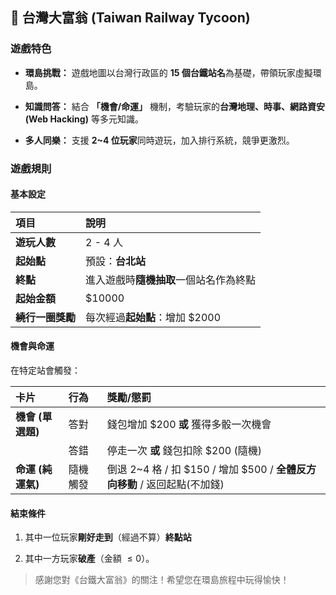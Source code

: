 ## 🚂 台灣大富翁 (Taiwan Railway Tycoon)

###  遊戲特色

  * **環島挑戰：** 遊戲地圖以台灣行政區的 **15 個台鐵站名**為基礎，帶領玩家虛擬環島。
    
  * **知識問答：** 結合 **「機會/命運」** 機制，考驗玩家的**台灣地理、時事、網路資安 (Web Hacking)** 等多元知識。
    
  * **多人同樂：** 支援 **2\~4 位玩家**同時遊玩，加入排行系統，競爭更激烈。

###  遊戲規則

#### 基本設定

| 項目 | 說明 |
| :--- | :--- |
| **遊玩人數** | 2 - 4 人 |
| **起始點** | 預設：**台北站** |
| **終點** | 進入遊戲時**隨機抽取**一個站名作為終點 |
| **起始金額** | $10000 |
| **繞行一圈獎勵** | 每次經過**起始點**：增加 $2000 |

####  機會與命運

在特定站會觸發：

| 卡片 | 行為 | 獎勵/懲罰 |
| :--- | :--- | :--- |
| **機會 (單選題)** | 答對 | 錢包增加 $200 **或** 獲得多骰一次機會 |
| | 答錯 | 停走一次 **或** 錢包扣除 $200 (隨機) |
| **命運 (純運氣)** | 隨機觸發 | 倒退 2\~4 格 / 扣 $150 / 增加 $500 / **全體反方向移動** / 返回起點(不加錢) |

####  結束條件

1.  其中一位玩家**剛好走到**（經過不算）**終點站**
  
2.  其中一方玩家**破產**（金額 $\le 0$）。

> 感謝您對《台鐵大富翁》的關注！希望您在環島旅程中玩得愉快！
